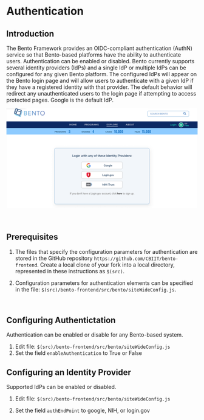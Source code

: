 # Authentication

## Introduction
The Bento Framework provides an OIDC-compliant authentication (AuthN) service so that Bento-based platforms have the ability to authenticate users. Authentication can be enabled or disabled. Bento currently supports several identity providers (IdPs) and a single IdP or multiple IdPs can be configured for any given Bento platform. The configured IdPs will appear on the Bento login page and will allow users to authenticate with a given IdP if they have a registered identity with that provider. The default behavior will redirect any unauthenticated users to the login page if attempting to access protected pages. Google is the default IdP.

![Bento Login Page](../assets/login_page.png)

<p>&nbsp;</p>

## Prerequisites
1. The files that specify the configuration parameters for authentication are stored in the GitHub repository `https://github.com/CBIIT/bento-frontend`. Create a local clone of your fork into a local directory, represented in these instructions as `$(src)`.

2. Configuration parameters for authentication elements can be specified in the file: `$(src)/bento-frontend/src/bento/siteWideConfig.js`.

<p>&nbsp;</p>

## Configuring Authentictation
Authentication can be enabled or disable for any Bento-based system.
1. Edit file: `$(src)/bento-frontend/src/bento/siteWideConfig.js`
2. Set the field `enableAuthentication` to True or False

## Configuring an Identity Provider
Supported IdPs can be enabled or disabled.
1. Edit file: `$(src)/bento-frontend/src/bento/siteWideConfig.js`

2. Set the field `authEndPoint` to google, NIH, or login.gov

